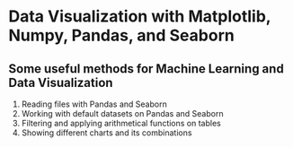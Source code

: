 # Data Visualization with Matplotlib, Numpy, Pandas, and Seaborn

## Some useful methods for Machine Learning and Data Visualization

1) Reading files with Pandas and Seaborn
2) Working with default datasets on Pandas and Seaborn
3) Filtering and applying arithmetical functions on tables
4) Showing different charts and its combinations
